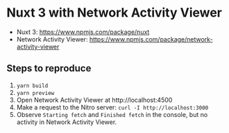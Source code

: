 # Nuxt 3 with Network Activity Viewer

- Nuxt 3: https://www.npmjs.com/package/nuxt
- Network Activity Viewer: https://www.npmjs.com/package/network-activity-viewer

## Steps to reproduce

1. `yarn build`
2. `yarn preview`
3. Open Network Activity Viewer at http://localhost:4500
4. Make a request to the Nitro server: `curl -I http://localhost:3000`
5. Observe `Starting fetch` and `Finished fetch` in the console, but no activity in Network Activity Viewer.
